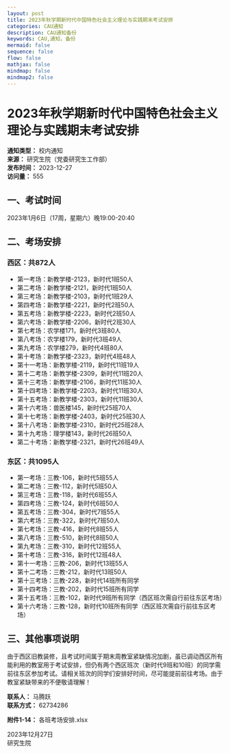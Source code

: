```yaml
---
layout: post
title: 2023年秋学期新时代中国特色社会主义理论与实践期末考试安排
categories: CAU通知
description: CAU通知备份
keywords: CAU,通知，备份
mermaid: false
sequence: false
flow: false
mathjax: false
mindmap: false
mindmap2: false
---
```


# 2023年秋学期新时代中国特色社会主义理论与实践期末考试安排

**通知类型：** 校内通知  
**来源：** 研究生院（党委研究生工作部）  
**发布时间：** 2023-12-27  
**访问量：** 555  

## 一、考试时间
2023年1月6日（17周，星期六）晚19:00-20:40

## 二、考场安排

### 西区：共872人

- 第一考场：新教学楼-2123，新时代1班50人
- 第二考场：新教学楼-2121，新时代1班50人
- 第三考场：新教学楼-2103，新时代1班29人
- 第四考场：新教学楼-2221，新时代2班50人
- 第五考场：新教学楼-2223，新时代2班50人
- 第六考场：新教学楼-2206，新时代2班30人
- 第七考场：农学楼171，新时代3班80人
- 第八考场：农学楼179，新时代3班49人
- 第九考场：农学楼279，新时代4班80人
- 第十考场：新教学楼-2323，新时代4班48人
- 第十一考场：新教学楼-2119，新时代11班19人
- 第十二考场：新教学楼-2309，新时代11班20人
- 第十三考场：新教学楼-2106，新时代11班30人
- 第十四考场：新教学楼-2203，新时代11班30人
- 第十五考场：新教学楼-2303，新时代11班30人
- 第十六考场：兽医楼145，新时代25班70人
- 第十七考场：新教学楼-2403，新时代25班30人
- 第十八考场：新教学楼-2310，新时代25班28人
- 第十九考场：理学楼143，新时代26班50人
- 第二十考场：新教学楼-2321，新时代26班49人

### 东区：共1095人

- 第一考场：三教-106，新时代5班55人
- 第二考场：三教-112，新时代5班50人
- 第三考场：三教-118，新时代6班55人
- 第四考场：三教-124，新时代6班50人
- 第五考场：三教-304，新时代7班55人
- 第六考场：三教-322，新时代7班50人
- 第七考场：三教-416，新时代8班55人
- 第八考场：三教-510，新时代8班50人
- 第九考场：三教-310，新时代12班55人
- 第十考场：三教-316，新时代12班48人
- 第十一考场：三教-206，新时代13班55人
- 第十二考场：三教-212，新时代13班50人
- 第十三考场：三教-228，新时代14班所有同学
- 第十四考场：三教-202，新时代15班所有同学
- 第十五考场：三教-102，新时代9班所有同学（西区班次需自行前往东区考场）
- 第十六考场：三教-128，新时代10班所有同学（西区班次需自行前往东区考场）

## 三、其他事项说明

由于西区旧教装修，且考试时间属于期末周教室紧缺情况加剧，虽已调动西区所有能利用的教室用于考试安排，但仍有两个西区班次（新时代9班和10班）的同学需前往东区参加考试。请相关班次的同学们安排好时间，尽可能提前前往考场。由于教室紧缺带来的不便敬请理解！

**联系人：** 马腾跃  
**联系方式：** 62734286

**附件1-14：** 各班考场安排.xlsx

2023年12月27日  
研究生院
